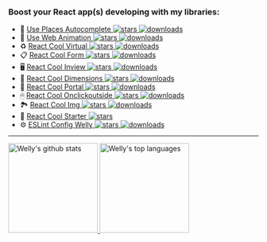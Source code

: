 ### Boost your React app(s) developing with my libraries:

- 📍 [Use Places Autocomplete ![stars](https://img.shields.io/github/stars/wellyshen/use-places-autocomplete?style=flat-square) ![downloads](https://img.shields.io/npm/dt/use-places-autocomplete?style=flat-square)](https://github.com/wellyshen/use-places-autocomplete)
- 🍿 [Use Web Animation ![stars](https://img.shields.io/github/stars/wellyshen/use-web-animations?style=flat-square) ![downloads](https://img.shields.io/npm/dt/@wellyshen/use-web-animations?style=flat-square)](https://github.com/wellyshen/use-web-animations)
- ♻️ [React Cool Virtual ![stars](https://img.shields.io/github/stars/wellyshen/react-cool-virtual?style=flat-square) ![downloads](https://img.shields.io/npm/dt/react-cool-virtual?style=flat-square)](https://github.com/wellyshen/react-cool-virtual) 
- 📋 [React Cool Form ![stars](https://img.shields.io/github/stars/wellyshen/react-cool-form?style=flat-square) ![downloads](https://img.shields.io/npm/dt/react-cool-form?style=flat-square)](https://github.com/wellyshen/react-cool-form) 
- 🖥️ [React Cool Inview ![stars](https://img.shields.io/github/stars/wellyshen/react-cool-inview?style=flat-square) ![downloads](https://img.shields.io/npm/dt/react-cool-inview?style=flat-square)](https://github.com/wellyshen/react-cool-inview)
- 📏 [React Cool Dimensions ![stars](https://img.shields.io/github/stars/wellyshen/react-cool-dimensions?style=flat-square) ![downloads](https://img.shields.io/npm/dt/react-cool-dimensions?style=flat-square)](https://github.com/wellyshen/react-cool-dimensions)
- 🍒 [React Cool Portal ![stars](https://img.shields.io/github/stars/wellyshen/react-cool-portal?style=flat-square) ![downloads](https://img.shields.io/npm/dt/react-cool-portal?style=flat-square)](https://github.com/wellyshen/react-cool-portal)
- 🖱 [React Cool Onclickoutside ![stars](https://img.shields.io/github/stars/wellyshen/react-cool-onclickoutside?style=flat-square) ![downloads](https://img.shields.io/npm/dt/react-cool-onclickoutside?style=flat-square)](https://github.com/wellyshen/react-cool-onclickoutside)
- 🏞 [React Cool Img ![stars](https://img.shields.io/github/stars/wellyshen/react-cool-img?style=flat-square) ![downloads](https://img.shields.io/npm/dt/react-cool-img?style=flat-square)](https://github.com/wellyshen/react-cool-img)
- 🐣 [React Cool Starter ![stars](https://img.shields.io/github/stars/wellyshen/react-cool-starter?style=flat-square)](https://github.com/wellyshen/react-cool-starter)
- ⚙️ [ESLint Config Welly ![stars](https://img.shields.io/github/stars/wellyshen/eslint-config-welly?style=flat-square) ![downloads](https://img.shields.io/npm/dt/eslint-config-welly?style=flat-square)](https://github.com/wellyshen/eslint-config-welly)


---

<a href="https://www.linkedin.com/in/welly-shen-8b43287a">
  <img height="180rem" src="https://github-readme-stats.vercel.app/api?username=wellyshen&show_icons=true&theme=react" alt="Welly's github stats" />
  <img height="180rem" src="https://github-readme-stats.vercel.app/api/top-langs/?username=wellyshen&layout=compact&theme=react" alt="Welly's top languages" />
</a>


